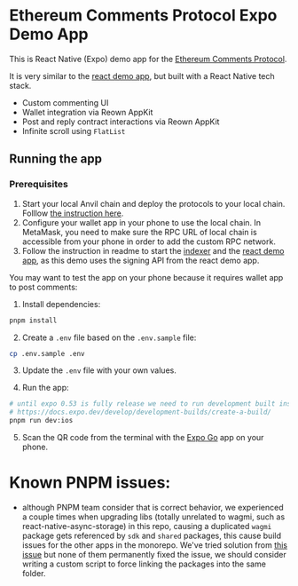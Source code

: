# Ethereum Comments Protocol Expo Demo App

This is React Native (Expo) demo app for the [Ethereum Comments Protocol](https://docs.ethcomments.xyz).

It is very similar to the [react demo app](https://github.com/ecp-eth/comments-monorepo/tree/main/apps/demo), but built with a React Native tech stack.

- Custom commenting UI
- Wallet integration via Reown AppKit
- Post and reply contract interactions via Reown AppKit
- Infinite scroll using `FlatList`

## Running the app

### Prerequisites

1. Start your local Anvil chain and deploy the protocols to your local chain. Folllow [the instruction here](https://docs.ethcomments.xyz/test-with-anvil).
2. Configure your wallet app in your phone to use the local chain. In MetaMask, you need to make sure the RPC URL of local chain is accessible from your phone in order to add the custom RPC network.
3. Follow the instruction in readme to start the [indexer](https://github.com/ecp-eth/comments-monorepo/tree/main/apps/indexer) and the [react demo app](https://github.com/ecp-eth/comments-monorepo/tree/main/apps/demo), as this demo uses the signing API from the react demo app.

You may want to test the app on your phone because it requires wallet app to post comments:

1. Install dependencies:

```bash
pnpm install
```

2. Create a `.env` file based on the `.env.sample` file:

```bash
cp .env.sample .env
```

3. Update the `.env` file with your own values.

4. Run the app:

```bash
# until expo 0.53 is fully release we need to run development built instead
# https://docs.expo.dev/develop/development-builds/create-a-build/
pnpm run dev:ios
```

5. Scan the QR code from the terminal with the [Expo Go](https://expo.dev/go) app on your phone.

# Known PNPM issues:

- although PNPM team consider that is correct behavior, we experienced a couple times when upgrading libs (totally unrelated to wagmi, such as react-native-async-storage) in this repo, causing a duplicated `wagmi` package gets referenced by `sdk` and `shared` packages, this cause build issues for the other apps in the monorepo. We've tried solution from [this issue](https://github.com/pnpm/pnpm/issues/5585) but none of them permanently fixed the issue, we should consider writing a custom script to force linking the packages into the same folder.
